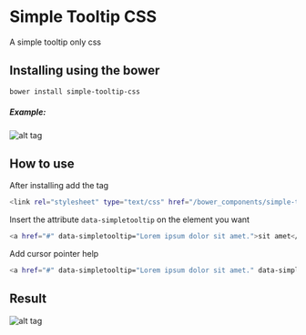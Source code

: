 Simple Tooltip CSS
==================

A simple tooltip only css

## Installing using the bower

```bash
bower install simple-tooltip-css
```
##### Example: 
![alt tag](http://i.giphy.com/yoJC2Kknd3VdryDBpm.gif)

## How to use

After installing add the tag
```bash
<link rel="stylesheet" type="text/css" href="/bower_components/simple-tooltip-css/dist/css/simple-tooltip.min.css">`
```

Insert the attribute `data-simpletooltip` on the element you want
```bash
<a href="#" data-simpletooltip="Lorem ipsum dolor sit amet.">sit amet</a>
```

Add cursor pointer help
```bash
<a href="#" data-simpletooltip="Lorem ipsum dolor sit amet." data-simpletooltip-help>sit amet</a>
```


## Result
![alt tag](https://tinypng.com/web/output/u5patm87j78plfhk.png/Captura%20de%20Tela%202014-12-09%20a%CC%80s%2011.38.24%20PM.png)


